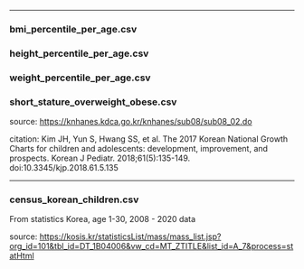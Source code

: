 ***

### bmi_percentile_per_age.csv
### height_percentile_per_age.csv
### weight_percentile_per_age.csv
### short_stature_overweight_obese.csv

source: https://knhanes.kdca.go.kr/knhanes/sub08/sub08_02.do

citation: Kim JH, Yun S, Hwang SS, et al. The 2017 Korean National Growth Charts for children and adolescents: development, improvement, and prospects. Korean J Pediatr. 2018;61(5):135-149. doi:10.3345/kjp.2018.61.5.135

***

### census_korean_children.csv
From statistics Korea, age 1-30, 2008 - 2020 data

source: https://kosis.kr/statisticsList/mass/mass_list.jsp?org_id=101&tbl_id=DT_1B04006&vw_cd=MT_ZTITLE&list_id=A_7&process=statHtml
